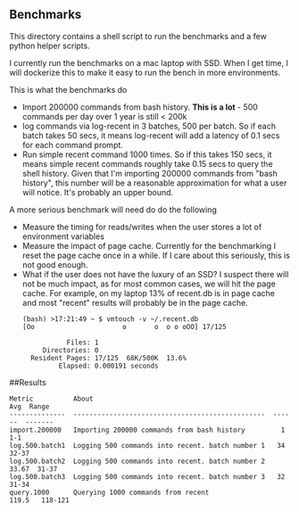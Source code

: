 ## Benchmarks

This directory contains a shell script to run the benchmarks and a few python helper scripts.

I currently run the benchmarks on a mac laptop with SSD. When I get time, I will dockerize this
to make it easy to run the bench in more environments.

This is what the benchmarks do
- Import 200000 commands from bash history. **This is a lot** - 500 commands per day over 1 year is still < 200k
- log commands via log-recent in 3 batches, 500 per batch. So if each batch takes 50 secs, it
  means log-recent will add a latency of 0.1 secs for each command prompt.
- Run simple recent command 1000 times. So if this takes 150 secs, it means simple recent commands
  roughly take 0.15 secs to query the shell history. Given that I'm importing 200000 commands from "bash history",
  this number will be a reasonable approximation for what a user will notice. It's probably an upper bound.


A more serious benchmark will need do do the following
- Measure the timing for reads/writes when the user stores a lot of environment variables
- Measure the impact of page cache. Currently for the benchmarking I reset the page cache once in
  a while. If I care about this seriously, this is not good enough.
- What if the user does not have the luxury of an SSD? I suspect there will not be much impact, as for most common
  cases, we will hit the page cache. For example, on my laptop 13% of recent.db is in page cache and most "recent"
  results will probably be in the page cache.  
  ```
  (bash) >17:21:49 ~ $ vmtouch -v ~/.recent.db
  [Oo                      o       o  o o oOO] 17/125
  
             Files: 1
       Directories: 0
    Resident Pages: 17/125  68K/500K  13.6%
           Elapsed: 0.000191 seconds

    ```

  
##Results

```
Metric          About                                                Avg  Range
--------------  ------------------------------------------------  ------  -------
import.200000   Importing 200000 commands from bash history         1     1-1
log.500.batch1  Logging 500 commands into recent. batch number 1   34     32-37
log.500.batch2  Logging 500 commands into recent. batch number 2   33.67  31-37
log.500.batch3  Logging 500 commands into recent. batch number 3   32     31-34
query.1000      Querying 1000 commands from recent                119.5   118-121

```